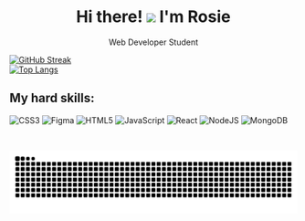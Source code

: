 <h1 align="center"> Hi there! <img src="https://media.giphy.com/media/hvRJCLFzcasrR4ia7z/giphy.gif" width="30px"/> I'm Rosie </h1>
<p align="center">Web Developer Student </p>

[![GitHub Streak](http://github-readme-streak-stats.herokuapp.com?user=Sariolka&theme=transparent&hide_border=false)](https://git.io/streak-stats)  
[![Top Langs](https://github-readme-stats.vercel.app/api/top-langs/?username=Sariolka)](https://github.com/anuraghazra/github-readme-stats)
## My hard skills:
![CSS3](https://img.shields.io/badge/css3-%231572B6.svg?style=for-the-badge&logo=css3&logoColor=white)
![Figma](https://img.shields.io/badge/figma-%23F24E1E.svg?style=for-the-badge&logo=figma&logoColor=white)
![HTML5](https://img.shields.io/badge/html5-%23E34F26.svg?style=for-the-badge&logo=html5&logoColor=white)
![JavaScript](https://img.shields.io/badge/javascript-%23323330.svg?style=for-the-badge&logo=javascript&logoColor=%23F7DF1E)
![React](https://img.shields.io/badge/react-%2320232a.svg?style=for-the-badge&logo=react&logoColor=%2361DAFB)
![NodeJS](https://img.shields.io/badge/node.js-6DA55F?style=for-the-badge&logo=node.js&logoColor=white)
![MongoDB](https://img.shields.io/badge/MongoDB-%234ea94b.svg?style=for-the-badge&logo=mongodb&logoColor=white)


<img src="https://komarev.com/ghpvc/?username=Sariolka&style=flat-square&color=grey" alt=""/>

![snake gif](https://github.com/Sariolka/Sariolka/blob/output/github-contribution-grid-snake.svg)
